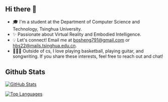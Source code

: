## Hi there 👋

<!--
**bflyer/bflyer** is a ✨ _special_ ✨ repository because its `README.md` (this file) appears on your GitHub profile.

Here are some ideas to get you started:

- 🔭 I’m currently working on ...
- 🌱 I’m currently learning ...
- 👯 I’m looking to collaborate on ...
- 🤔 I’m looking for help with ...
- 💬 Ask me about ...
- 📫 How to reach me: ...
- 😄 Pronouns: ...
- ⚡ Fun fact: ...
-->
- 🎓 I'm a student at the Department of Computer Science and Technology, Tsinghua University.  
- ✨ Passionate about Virtual Reality and Embodied Intelligence.  
- 💡 Let's connect! Email me at bosheng791@gmail.com or hbs22@mails.tsinghua.edu.cn.  
- 🏀🎸📝 Outside of cs, I love playing basketball, playing guitar, and songwriting. If you share these interests, feel free to reach out and chat!

## Github Stats
[![GitHub Stats](https://github-readme-stats.vercel.app/api?username=bflyer&show_icons=true&theme=radical)](https://github.com/bflyer)

[![Top Languages](https://github-readme-stats.vercel.app/api/top-langs/?username=bflyer&layout=compact)](https://github.com/bflyer)
